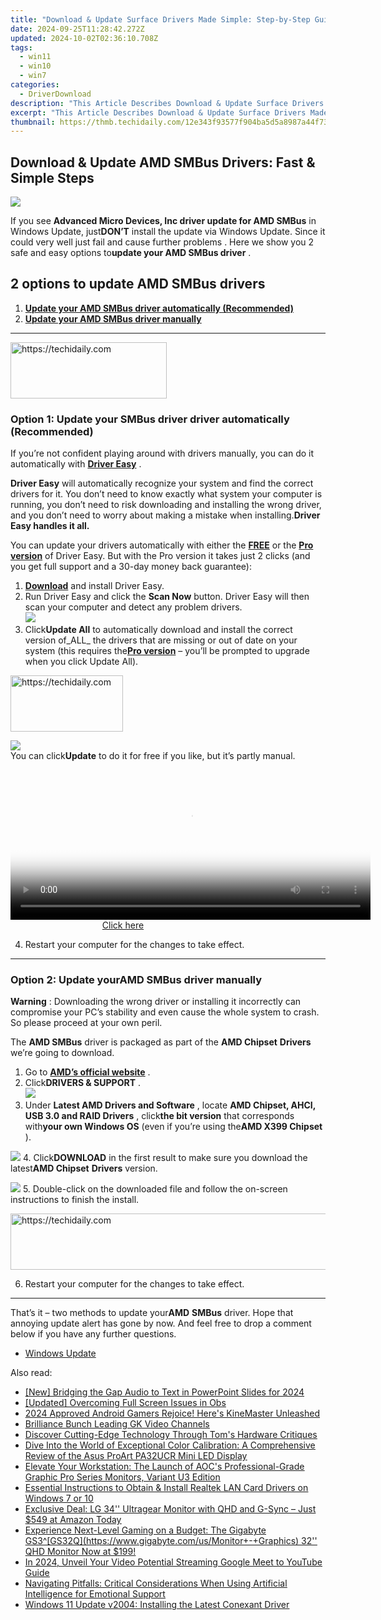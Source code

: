 ```yaml
---
title: "Download & Update Surface Drivers Made Simple: Step-by-Step Guide"
date: 2024-09-25T11:28:42.272Z
updated: 2024-10-02T02:36:10.708Z
tags:
  - win11
  - win10
  - win7
categories:
  - DriverDownload
description: "This Article Describes Download & Update Surface Drivers Made Simple: Step-by-Step Guide"
excerpt: "This Article Describes Download & Update Surface Drivers Made Simple: Step-by-Step Guide"
thumbnail: https://thmb.techidaily.com/12e343f93577f904ba5d5a8987a44f73ad92d686083b4e65611b76c354c55e2c.jpg
---
```


## Download & Update AMD SMBus Drivers: Fast & Simple Steps

![](https://images.drivereasy.com/wp-content/uploads/2018/07/img_5b56fa1540bd0.jpg)

 If you see **Advanced Micro Devices, Inc driver update for AMD SMBus** in Windows Update, just**DON’T** install the update via Windows Update. Since it could very well just fail and cause further problems . Here we show you 2 safe and easy options to**update your AMD SMBus driver** .

## 2 options to update AMD SMBus drivers

1. **[Update your AMD SMBus driver automatically (Recommended)](https://www.drivereasy.com/knowledge/advanced-micro-devices-inc-driver-update-for-amd-smbus-solved/#O1)**
2. **[Update your AMD SMBus driver manually](https://tools.techidaily.com/drivereasy/download/)**

---

<!-- affiliate ads begin -->
<a href="https://bluettius.sjv.io/c/5597632/2139107/17108" target="_top" id="2139107">
  <img src="//a.impactradius-go.com/display-ad/17108-2139107" border="0" alt="https://techidaily.com" width="250" height="90"/>
</a>
<img height="0" width="0" src="https://bluettius.sjv.io/i/5597632/2139107/17108" style="position:absolute;visibility:hidden;" border="0" />
<!-- affiliate ads end -->

### Option 1: Update your **SMBus driver driver** automatically (Recommended)

 If you’re not confident playing around with drivers manually, you can do it automatically with **[Driver Easy](https://tools.techidaily.com/drivereasy/download/)**  .

**Driver Easy**   will automatically recognize your system and find the correct drivers for it. You don’t need to know exactly what system your computer is running, you don’t need to risk downloading and installing the wrong driver, and you don’t need to worry about making a mistake when installing.**Driver Easy handles it all.**

 You can update your drivers automatically with either the **[FREE](https://tools.techidaily.com/drivereasy/download/)** [](https://tools.techidaily.com/drivereasy/download/) or the **[Pro version](https://tools.techidaily.com/drivereasy/download/)**  of Driver Easy. But with the Pro version it takes just 2 clicks (and you get full support and a 30-day money back guarantee):

1. [**Download**](https://tools.techidaily.com/drivereasy/download/) and install Driver Easy.
2. Run Driver Easy and click the **Scan Now** button. Driver Easy will then scan your computer and detect any problem drivers.  
![](https://images.drivereasy.com/wp-content/uploads/2018/05/img_5afb955c3ee3c.jpg)
3. Click**Update All** to automatically download and install the correct version of_ALL_ the drivers that are missing or out of date on your system (this requires the[**Pro version**](https://tools.techidaily.com/drivereasy/download/) – you’ll be prompted to upgrade when you click Update All).  

<!-- affiliate ads begin -->
<a href="https://aligracehair.sjv.io/c/5597632/2135353/19272" target="_top" id="2135353">
  <img src="//a.impactradius-go.com/display-ad/19272-2135353" border="0" alt="https://techidaily.com" width="180" height="90"/>
</a>
<img height="0" width="0" src="https://aligracehair.sjv.io/i/5597632/2135353/19272" style="position:absolute;visibility:hidden;" border="0" />
<!-- affiliate ads end -->

![](https://images.drivereasy.com/wp-content/uploads/2018/07/img_5b3da218d4356.jpg)  
 You can click**Update** to do it for free if you like, but it’s partly manual.

<!-- affiliate ads begin -->
<span id="1993645">
					<video width="576" height="240" style="cursor:pointer"
           poster="//a.impactradius-go.com/display-clicktoplayimage/1993645.png"
           onclick="if(!this.playClicked){this.play();this.setAttribute('controls',true);this.playClicked=true;}">
	   <source src="//a.impactradius-go.com/display-ad/22993-1993645">
	   <img src="//a.impactradius-go.com/display-clicktoplayimage/1993645.png" style="border: none; height: 100%; width: 100%; object-fit: contain">
	</video>
	<div style="width:360px;text-align:center"><a href="javascript:window.open(decodeURIComponent('https%3A%2F%2Fhomestyler.sjv.io%2Fc%2F5597632%2F1993645%2F22993'), '_blank');void(0);">Click here</a></div>
</span>
<img height="0" width="0" src="https://imp.pxf.io/i/5597632/1993645/22993" style="position:absolute;visibility:hidden;" border="0" />
<!-- affiliate ads end -->

4. Restart your computer for the changes to take effect.

---

### Option 2: Update your**AMD** **SMBus**  driver manually

**Warning** : Downloading the wrong driver or installing it incorrectly can compromise your PC’s stability and even cause the whole system to crash. So please proceed at your own peril.

 The **AMD SMBus** driver is packaged as part of the **AMD Chipset** **Drivers** we’re going to download.

1. Go to **[AMD’s official website](https://www.amd.com/en)**  .
2. Click**DRIVERS & SUPPORT** .  
![](https://images.drivereasy.com/wp-content/uploads/2018/06/img_5b174777cee5f.jpg)
3. Under **Latest AMD Drivers and Software** , locate **AMD Chipset, AHCI, USB 3.0 and RAID Drivers** , click**the bit version** that corresponds with**your own Windows OS** (even if you’re using the**AMD X399 Chipset** ).  

![](https://images.drivereasy.com/wp-content/uploads/2018/06/img_5b174e63eec18.png)
4. Click**DOWNLOAD** in the first result to make sure you download the latest**AMD Chipset** **Drivers** version.  

![](https://images.drivereasy.com/wp-content/uploads/2018/06/img_5b174cf9e1f05.png)
5. Double-click on the downloaded file and follow the on-screen instructions to finish the install.

<!-- affiliate ads begin -->
<a href="https://appsumo.8odi.net/c/5597632/2082539/7443" target="_top" id="2082539">
  <img src="//a.impactradius-go.com/display-ad/7443-2082539" border="0" alt="https://techidaily.com" width="728" height="90"/>
</a>
<img height="0" width="0" src="https://appsumo.8odi.net/i/5597632/2082539/7443" style="position:absolute;visibility:hidden;" border="0" />
<!-- affiliate ads end -->

6. Restart your computer for the changes to take effect.

---

 That’s it  – two methods to update your**AMD** **SMBus** driver. Hope that annoying update alert has gone by now. And feel free to drop a comment below if you have any further questions.

* [Windows Update](https://tools.techidaily.com/drivereasy/download/)

<ins class="adsbygoogle"
     style="display:block"
     data-ad-format="autorelaxed"
     data-ad-client="ca-pub-7571918770474297"
     data-ad-slot="1223367746"></ins>

<ins class="adsbygoogle"
     style="display:block"
     data-ad-client="ca-pub-7571918770474297"
     data-ad-slot="8358498916"
     data-ad-format="auto"
     data-full-width-responsive="true"></ins>

<span class="atpl-alsoreadstyle">Also read:</span>
<div><ul>
<li><a href="https://fox-helps.techidaily.com/new-bridging-the-gap-audio-to-text-in-powerpoint-slides-for-2024/"><u>[New] Bridging the Gap Audio to Text in PowerPoint Slides for 2024</u></a></li>
<li><a href="https://remote-screen-capture.techidaily.com/updated-overcoming-full-screen-issues-in-obs/"><u>[Updated] Overcoming Full Screen Issues in Obs</u></a></li>
<li><a href="https://extra-hints.techidaily.com/2024-approved-android-gamers-rejoice-heres-kinemaster-unleashed/"><u>2024 Approved Android Gamers Rejoice! Here's KineMaster Unleashed</u></a></li>
<li><a href="https://fox-helps.techidaily.com/brilliance-bunch-leading-gk-video-channels/"><u>Brilliance Bunch Leading GK Video Channels</u></a></li>
<li><a href="https://hardware-help.techidaily.com/discover-cutting-edge-technology-through-toms-hardware-critiques/"><u>Discover Cutting-Edge Technology Through Tom's Hardware Critiques</u></a></li>
<li><a href="https://hardware-help.techidaily.com/dive-into-the-world-of-exceptional-color-calibration-a-comprehensive-review-of-the-asus-proart-pa32ucr-mini-led-display/"><u>Dive Into the World of Exceptional Color Calibration: A Comprehensive Review of the Asus ProArt PA32UCR Mini LED Display</u></a></li>
<li><a href="https://hardware-help.techidaily.com/elevate-your-workstation-the-launch-of-aocs-professional-grade-graphic-pro-series-monitors-variant-u3-edition/"><u>Elevate Your Workstation: The Launch of AOC's Professional-Grade Graphic Pro Series Monitors, Variant U3 Edition</u></a></li>
<li><a href="https://win-amazing.techidaily.com/essential-instructions-to-obtain-and-install-realtek-lan-card-drivers-on-windows-7-or-10/"><u>Essential Instructions to Obtain & Install Realtek LAN Card Drivers on Windows 7 or 10</u></a></li>
<li><a href="https://hardware-help.techidaily.com/exclusive-deal-lg-34-ultragear-monitor-with-qhd-and-g-sync-just-549-at-amazon-today/"><u>Exclusive Deal: LG 34'' Ultragear Monitor with QHD and G-Sync – Just $549 at Amazon Today</u></a></li>
<li><a href="https://hardware-help.techidaily.com/experience-next-level-gaming-on-a-budget-the-gigabyte-gs3gs32qhttpswwwgigabytecomusmonitorplus-plusgraphics-32-qhd-monitor-now-at-199/"><u>Experience Next-Level Gaming on a Budget: The Gigabyte GS3^[GS32Q](https://www.gigabyte.com/us/Monitor+-+Graphics) 32'' QHD Monitor Now at $199!</u></a></li>
<li><a href="https://youtube-help.techidaily.com/in-2024-unveil-your-video-potential-streaming-google-meet-to-youtube-guide/"><u>In 2024, Unveil Your Video Potential Streaming Google Meet to YouTube Guide</u></a></li>
<li><a href="https://tech-hub.techidaily.com/navigating-pitfalls-critical-considerations-when-using-artificial-intelligence-for-emotional-support/"><u>Navigating Pitfalls: Critical Considerations When Using Artificial Intelligence for Emotional Support</u></a></li>
<li><a href="https://win-amazing.techidaily.com/windows-11-update-v2004-installing-the-latest-conexant-driver/"><u>Windows 11 Update v2004: Installing the Latest Conexant Driver</u></a></li>
</ul></div>


